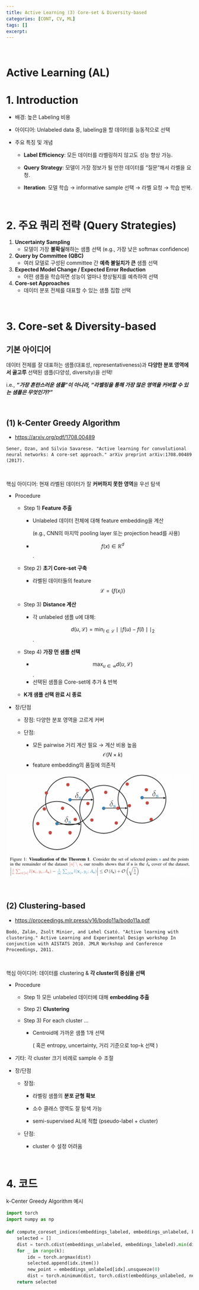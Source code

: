 ```yaml
---
title: Active Learning (3) Core-set & Diversity-based
categories: [CONT, CV, ML]
tags: []
excerpt: 
---
```


<script src="https://cdn.mathjax.org/mathjax/latest/MathJax.js?config=TeX-AMS-MML_HTMLorMML" type="text/javascript"></script>

<br>

# Active Learning (AL)

# 1. Introduction

- 배경: 높은 Labeling 비용

- 아이디어: Unlabeled data 중, labeling을 할 데이터를 능동적으로 선택

- 주요 특징 및 개념

  - **Label Efficiency**: 모든 데이터를 라벨링하지 않고도 성능 향상 가능.

  - **Query Strategy**: 모델이 가장 정보가 될 만한 데이터를 “질문”해서 라벨을 요청.

  - **Iteration**: 모델 학습 → informative sample 선택 → 라벨 요청 → 학습 반복.

<br>

# 2. 주요 쿼리 전략 (Query Strategies)

1. **Uncertainty Sampling**
   - 모델이 가장 **불확실**해하는 샘플 선택 (e.g., 가장 낮은 softmax confidence)
2. **Query by Committee (QBC)**
   - 여러 모델로 구성된 committee 간 **예측 불일치가 큰** 샘플 선택
3. **Expected Model Change / Expected Error Reduction**
   - 어떤 샘플을 학습하면 성능이 얼마나 향상될지를 예측하여 선택
4. **Core-set Approaches**
   - 데이터 분포 전체를 대표할 수 있는 샘플 집합 선택

<br>

# 3. Core-set & Diversity-based

## 기본 아이디어

데이터 전체를 잘 대표하는 샘플(대표성, representativeness)과 **다양한 분포 영역에서 골고루** 선택된 샘플(다양성, diversity)을 선택!

i.e., ***“가장 혼란스러운 샘플”이 아니라, “라벨링을 통해 가장 많은 영역을 커버할 수 있는 샘플은 무엇인가?”***

<br>

## (1) k-Center Greedy Algorithm

- https://arxiv.org/pdf/1708.00489

```
Sener, Ozan, and Silvio Savarese. "Active learning for convolutional neural networks: A core-set approach." arXiv preprint arXiv:1708.00489 (2017).
```

<br>

핵심 아이디어: 현재 라벨된 데이터가 잘 **커버하지 못한 영역**을 우선 탐색

- Procedure

  - Step 1) **Feature 추출**

    - Unlabeled 데이터 전체에 대해 feature embedding을 계산

      (e.g., CNN의 마지막 pooling layer 또는 projection head를 사용)

    - $$f(x) \in \mathbb{R}^d$$.

  - Step 2) **초기 Core-set 구축**

    - 라벨된 데이터들의 feature $$\mathcal{L} = \{ f(x_i) \}$$

  - Step 3) **Distance 계산**

    - 각 unlabeled 샘플 u에 대해:

      $$d(u, \mathcal{L}) = \min_{l \in \mathcal{L}} \mid \mid f(u) - f(l) \mid \mid_2$$.

  - Step 4) **가장 먼 샘플 선택**
    - $$\max_{u \in \mathcal{U}} d(u, \mathcal{L})$$.
    - 선택된 샘플을 Core-set에 추가 & 반복
  - **K개 샘플 선택 완료 시 종료**

- 장/단점

  - 장점: 다양한 분포 영역을 고르게 커버

  - 단점: 
    - 모든 pairwise 거리 계산 필요 → 계산 비용 높음 $$\mathcal{O}(N \times k)$$
    - feature embedding의 품질에 의존적

![figure2](/assets/img/CONT/img42.png)

<br>

## (2) Clustering-based

- https://proceedings.mlr.press/v16/bodo11a/bodo11a.pdf

```
Bodó, Zalán, Zsolt Minier, and Lehel Csató. "Active learning with clustering." Active Learning and Experimental Design workshop In conjunction with AISTATS 2010. JMLR Workshop and Conference Proceedings, 2011.
```

<br>

핵심 아이디어: 데이터를 clustering & **각 cluster의 중심을 선택**

- Procedure

  - Step 1) 모든 unlabeled 데이터에 대해 **embedding 추출**

  - Step 2) **Clustering**

  - Step 3) For each cluster ...

    - Centroid에 가까운 샘플 1개 선택

      ( 혹은 entropy, uncertainty, 거리 기준으로 top-k 선택 )

- 기타: 각 cluster 크기 비례로 sample 수 조절

- 장/단점

  - 장점:

    - 라벨링 샘플의 **분포 균형 확보**

    - 소수 클래스 영역도 잘 탐색 가능

    - semi-supervised AL에 적합 (pseudo-label + cluster)

  - 단점: 

    - cluster 수 설정 어려움

<br>

# 4. 코드

k-Center Greedy Algorithm 예시

```python
import torch
import numpy as np

def compute_coreset_indices(embeddings_labeled, embeddings_unlabeled, k):
    selected = []
    dist = torch.cdist(embeddings_unlabeled, embeddings_labeled).min(dim=1).values
    for _ in range(k):
        idx = torch.argmax(dist)
        selected.append(idx.item())
        new_point = embeddings_unlabeled[idx].unsqueeze(0)
        dist = torch.minimum(dist, torch.cdist(embeddings_unlabeled, new_point).squeeze(1))
    return selected
```

